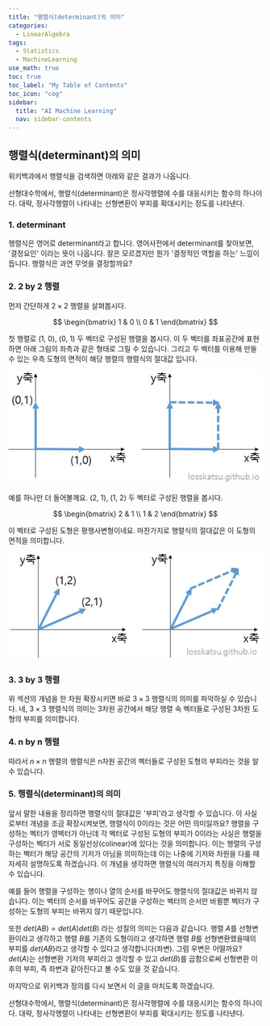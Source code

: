 ```yaml
---
title: "행렬식(determinant)의 의미" 
categories:
  - LinearAlgebra
tags:
  - Statistics
  - MachineLearning
use_math: true
toc: true
toc_label: "My Table of Contents"
toc_icon: "cog"
sidebar:
  title: "AI Machine Learning"
  nav: sidebar-contents
---
```


## 행렬식(determinant)의 의미

위키백과에서 행렬식을 검색하면 아래와 같은 결과가 나옵니다.
<br />

선형대수학에서, 행렬식(determinant)은 정사각행렬에 수를 대응시키는 함수의 하나이다. 
대략, 정사각행렬이 나타내는 선형변환이 부피를 확대시키는 정도를 나타낸다. 
<br />

### 1. determinant

행렬식은 영어로 determinant라고 합니다. 
영어사전에서 determinant를 찾아보면, '결정요인' 이라는 뜻이 나옵니다. 
잘은 모르겠지만 뭔가 '결정적인 역할을 하는' 느낌이 듭니다. 
행렬식은 과연 무엇을 결정할까요? 

### 2. 2 by 2 행렬

먼저 간단하게 $2 \times 2$ 행렬을 살펴봅시다. 

$$
\begin{bmatrix}
1 & 0 \\
0 & 1
\end{bmatrix}
$$

첫 행렬로 (1, 0), (0, 1) 두 벡터로 구성된 행렬을 봅시다. 
이 두 벡터를 좌표공간에 표현하면 아래 그림의 좌측과 같은 형태로 그릴 수 있습니다. 
그리고 두 벡터를 이용해 만들 수 있는 우측 도형의 면적이 해당 행렬의 행렬식의 절대값 입니다. 
<br />

![Figure1](/assets/images/determinant/determinant01.JPG)
<br />

예를 하나만 더 들어볼께요. (2, 1), (1, 2) 두 벡터로 구성된 행렬을 봅시다. 

$$
\begin{bmatrix}
2 & 1 \\
1 & 2
\end{bmatrix}
$$

이 벡터로 구성된 도형은 평행사변형이네요. 
마찬가지로 행렬식의 절대값은 이 도형의 면적을 의미합니다. 
<br />

![Figure2](/assets/images/determinant/determinant02.JPG)

### 3. 3 by 3 행렬
위 섹션의 개념을 한 차원 확장시키면 바로 $3 \times 3$ 행렬식의 의미를 파악하실 수 있습니다. 
네, $3 \times 3$ 행렬식의 의미는 3차원 공간에서 해당 행렬 속 벡터들로 구성된 3차원 도형의 부피를 의미합니다. 

### 4. n by n 행렬  
따라서 $n \times n$ 행렬의 행렬식은 n차원 공간의 벡터들로 구성된 도형의 부피라는 것을 알 수 있습니다. 

### 5. 행렬식(determinant)의 의미
앞서 말한 내용을 정리하면 행렬식의 절대값은 '부피'라고 생각할 수 있습니다. 
이 사실로부터 개념을 조금 확장시켜보면, 행렬식이 0이라는 것은 어떤 의미일까요?
행렬을 구성하는 벡터가 영벡터가 아닌데 각 벡터로 구성된 도형의 부피가 0이라는 사실은 
행렬을 구성하는 벡터가 서로 동일선상(colinear)에 있다는 것을 의미합니다. 
이는 행렬의 구성하는 벡터가 해당 공간의 기저가 아님을 의미하는데 
이는 나중에 기저와 차원을 다룰 때 자세히 설명하도록 하겠습니다.
이 개념을 생각하면 행렬식의 여러가지 특징을 이해할 수 있습니다. 
<br />

예를 들어 행렬을 구성하는 행이나 열의 순서를 바꾸어도 행렬식의 절대값은 바뀌지 않습니다.
이는 벡터의 순서를 바꾸어도 공간을 구성하는 벡터의 순서만 바뀔뿐 벡터가 구성하는 도형의 부피는 바뀌지 않기 때문입니다. 
<br />

또한 $det(AB) = det(A)det(B)$ 라는 성질의 의미는 다음과 같습니다. 
행렬 $A$를 선형변환이라고 생각하고 행렬 $B$를 기존의 도형이라고 생각하면 
행렬 $B$를 선형변환했을때의 부피를 $det(AB)$라고 생각할 수 있다고 생각합니다(좌변). 
그럼 우변은 어떨까요? $det(A)$는 선형변환 기저의 부피라고 생각할 수 있고 $det(B)$를 곱함으로써
선형변환 이후의 부피, 즉 좌변과 같아진다고 볼 수도 있을 것 같습니다. 
<br />

마지막으로 위키백과 정의를 다시 보면서 이 글을 마치도록 하겠습니다. 
<br /> 

선형대수학에서, 행렬식(determinant)은 정사각행렬에 수를 대응시키는 함수의 하나이다. 
대략, 정사각행렬이 나타내는 선형변환이 부피를 확대시키는 정도를 나타낸다. 

